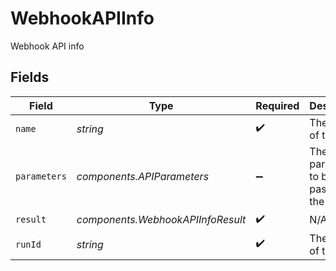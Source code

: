 # WebhookAPIInfo

Webhook API info


## Fields

| Field                                   | Type                                    | Required                                | Description                             |
| --------------------------------------- | --------------------------------------- | --------------------------------------- | --------------------------------------- |
| `name`                                  | *string*                                | :heavy_check_mark:                      | The name of the API                     |
| `parameters`                            | *components.APIParameters*              | :heavy_minus_sign:                      | The parameters to be passed to the API. |
| `result`                                | *components.WebhookAPIInfoResult*       | :heavy_check_mark:                      | N/A                                     |
| `runId`                                 | *string*                                | :heavy_check_mark:                      | The run ID of the API                   |